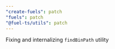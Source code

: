 ```yaml
---
"create-fuels": patch
"fuels": patch
"@fuel-ts/utils": patch
---
```


Fixing and internalizing `findBinPath` utility

